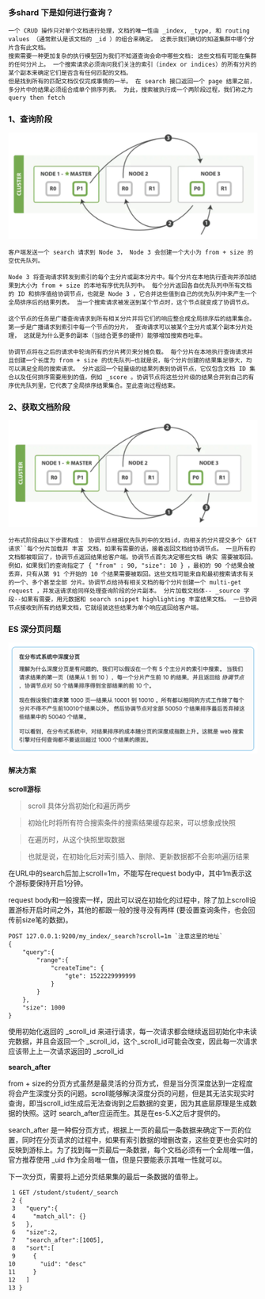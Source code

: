 ### 多shard 下是如何进行查询？

 

```
一个 CRUD 操作只对单个文档进行处理，文档的唯一性由 _index, _type, 和 routing values （通常默认是该文档的 _id ）的组合来确定。 这表示我们确切的知道集群中哪个分片含有此文档。
搜索需要一种更加复杂的执行模型因为我们不知道查询会命中哪些文档: 这些文档有可能在集群的任何分片上。 一个搜索请求必须询问我们关注的索引（index or indices）的所有分片的某个副本来确定它们是否含有任何匹配的文档。
但是找到所有的匹配文档仅仅完成事情的一半。 在 search 接口返回一个 page 结果之前，多分片中的结果必须组合成单个排序列表。 为此，搜索被执行成一个两阶段过程，我们称之为 query then fetch
```

 

 

### 1、查询阶段

![image-20201113124011459](.images/image-20201113124011459.png)

```
客户端发送一个 search 请求到 Node 3， Node 3 会创建一个大小为 from + size 的空优先队列。

Node 3 将查询请求转发到索引的每个主分片或副本分片中。每个分片在本地执行查询并添加结果到大小为 from + size 的本地有序优先队列中。 每个分片返回各自优先队列中所有文档的 ID 和排序值给协调节点，也就是 Node 3 ，它合并这些值到自己的优先队列中来产生一个全局排序后的结果列表。 当一个搜索请求被发送到某个节点时，这个节点就变成了协调节点。 

这个节点的任务是广播查询请求到所有相关分片并将它们的响应整合成全局排序后的结果集合。 第一步是广播请求到索引中每一个节点的分片， 查询请求可以被某个主分片或某个副本分片处理， 这就是为什么更多的副本（当结合更多的硬件）能够增加搜索吞吐率。 

协调节点将在之后的请求中轮询所有的分片拷贝来分摊负载。 每个分片在本地执行查询请求并且创建一个长度为 from + size 的优先队列—也就是说，每个分片创建的结果集足够大，均可以满足全局的搜索请求。 分片返回一个轻量级的结果列表到协调节点，它仅包含文档 ID 集合以及任何排序需要用到的值，例如 _score 。协调节点将这些分片级的结果合并到自己的有序优先队列里，它代表了全局排序结果集合。至此查询过程结束。
```

 

### 2、获取文档阶段

![image-20201113124024632](.images/image-20201113124024632.png) 

```
分布式阶段由以下步骤构成： 协调节点根据优先队列中的文档id，向相关的分片提交多个 GET 请求``每个分片加载并 丰富 文档，如果有需要的话，接着返回文档给协调节点。 一旦所有的文档都被取回了，协调节点返回结果给客户端。协调节点首先决定哪些文档 确实 需要被取回。例如，如果我们的查询指定了 { "from" : 90, "size": 10 } ，最初的 90 个结果会被丢弃，只有从第 91 个开始的 10 个结果需要被取回。这些文档可能来自和最初搜索请求有关的一个、多个甚至全部 分片。协调节点给持有相关文档的每个分片创建一个 multi-get request ，并发送请求给同样处理查询阶段的分片副本。 分片加载文档体-- _source 字段--如果有需要，用元数据和 search snippet highlighting 丰富结果文档。 一旦协调节点接收到所有的结果文档，它就组装这些结果为单个响应返回给客户端。
```

 

### ES 深分页问题

<img src=".images/image-20210413212358017.png" alt="image-20210413212358017" style="zoom:50%;" />

#### 解决方案

**scroll游标**

> scroll 具体分爲初始化和遍历两步

> 初始化时将所有符合搜索条件的搜索结果缓存起来，可以想象成快照

> 在遍历时，从这个快照里取数据

> 也就是说，在初始化后对索引插入、删除、更新数据都不会影响遍历结果



在URL中的search后加上scroll=1m，不能写在request body中，其中1m表示这个游标要保持开启1分钟。

request body和一般搜索一样，因此可以说在初始化的过程中，除了加上scroll设置游标开启时间之外，其他的都跟一般的搜寻没有两样 (要设置查询条件，也会回传前size笔的数据)。

```
POST 127.0.0.1:9200/my_index/_search?scroll=1m `注意这里的地址`
{
    "query":{
        "range":{
            "createTime": {
                "gte": 1522229999999
            }
        }
    },
    "size": 1000
}
```

使用初始化返回的 \_scroll_id 来进行请求，每一次请求都会继续返回初始化中未读完数据，并且会返回一个 \_scroll_id，这个_scroll_id可能会改变，因此每一次请求应该带上上一次请求返回的 _scroll_id



**search_after**

from + size的分页方式虽然是最灵活的分页方式，但是当分页深度达到一定程度将会产生深度分页的问题。scroll能够解决深度分页的问题，但是其无法实现实时查询，即当scroll_id生成后无法查询到之后数据的变更，因为其底层原理是生成数据的快照。这时 search_after应运而生。其是在es-5.X之后才提供的。

search_after 是一种假分页方式，根据上一页的最后一条数据来确定下一页的位置，同时在分页请求的过程中，如果有索引数据的增删改查，这些变更也会实时的反映到游标上。为了找到每一页最后一条数据，每个文档必须有一个全局唯一值，官方推荐使用 _uid 作为全局唯一值，但是只要能表示其唯一性就可以。

下一次分页，需要将上述分页结果集的最后一条数据的值带上。

```
 1 GET /student/student/_search
 2 {
 3   "query":{
 4     "match_all": {}
 5   },
 6   "size":2,
 7   "search_after":[1005],
 8   "sort":[
 9     {
10       "uid": "desc"
11     }  
12   ]
13 }
```